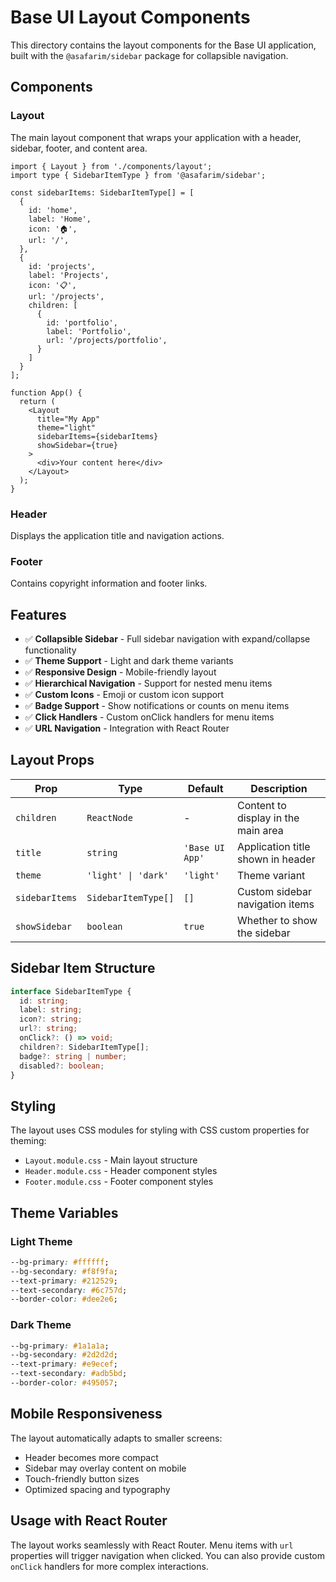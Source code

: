 # Base UI Layout Components

This directory contains the layout components for the Base UI application, built with the `@asafarim/sidebar` package for collapsible navigation.

## Components

### Layout
The main layout component that wraps your application with a header, sidebar, footer, and content area.

```tsx
import { Layout } from './components/layout';
import type { SidebarItemType } from '@asafarim/sidebar';

const sidebarItems: SidebarItemType[] = [
  {
    id: 'home',
    label: 'Home',
    icon: '🏠',
    url: '/',
  },
  {
    id: 'projects',
    label: 'Projects',
    icon: '📋',
    url: '/projects',
    children: [
      {
        id: 'portfolio',
        label: 'Portfolio',
        url: '/projects/portfolio',
      }
    ]
  }
];

function App() {
  return (
    <Layout
      title="My App"
      theme="light"
      sidebarItems={sidebarItems}
      showSidebar={true}
    >
      <div>Your content here</div>
    </Layout>
  );
}
```

### Header
Displays the application title and navigation actions.

### Footer
Contains copyright information and footer links.

## Features

- ✅ **Collapsible Sidebar** - Full sidebar navigation with expand/collapse functionality
- ✅ **Theme Support** - Light and dark theme variants
- ✅ **Responsive Design** - Mobile-friendly layout
- ✅ **Hierarchical Navigation** - Support for nested menu items
- ✅ **Custom Icons** - Emoji or custom icon support
- ✅ **Badge Support** - Show notifications or counts on menu items
- ✅ **Click Handlers** - Custom onClick handlers for menu items
- ✅ **URL Navigation** - Integration with React Router

## Layout Props

| Prop | Type | Default | Description |
|------|------|---------|-------------|
| `children` | `ReactNode` | - | Content to display in the main area |
| `title` | `string` | `'Base UI App'` | Application title shown in header |
| `theme` | `'light' \| 'dark'` | `'light'` | Theme variant |
| `sidebarItems` | `SidebarItemType[]` | `[]` | Custom sidebar navigation items |
| `showSidebar` | `boolean` | `true` | Whether to show the sidebar |

## Sidebar Item Structure

```typescript
interface SidebarItemType {
  id: string;
  label: string;
  icon?: string;
  url?: string;
  onClick?: () => void;
  children?: SidebarItemType[];
  badge?: string | number;
  disabled?: boolean;
}
```

## Styling

The layout uses CSS modules for styling with CSS custom properties for theming:

- `Layout.module.css` - Main layout structure
- `Header.module.css` - Header component styles  
- `Footer.module.css` - Footer component styles

## Theme Variables

### Light Theme
```css
--bg-primary: #ffffff;
--bg-secondary: #f8f9fa;
--text-primary: #212529;
--text-secondary: #6c757d;
--border-color: #dee2e6;
```

### Dark Theme
```css
--bg-primary: #1a1a1a;
--bg-secondary: #2d2d2d;
--text-primary: #e9ecef;
--text-secondary: #adb5bd;
--border-color: #495057;
```

## Mobile Responsiveness

The layout automatically adapts to smaller screens:
- Header becomes more compact
- Sidebar may overlay content on mobile
- Touch-friendly button sizes
- Optimized spacing and typography

## Usage with React Router

The layout works seamlessly with React Router. Menu items with `url` properties will trigger navigation when clicked. You can also provide custom `onClick` handlers for more complex interactions.
